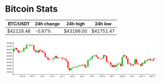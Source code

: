 # Bitcoin Stats

BTC/USDT|24h change|24h high|24h low|
|---|---|---|---|
|$42128.48|-0.87%|$43199.00|$41751.47|

<img src="./chart.svg">
